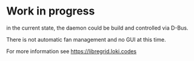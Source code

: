 # Work in progress

in the current state, the daemon could be build and controlled via D-Bus.

There is not automatic fan management and no GUI at this time.

For more information see https://libregrid.loki.codes
